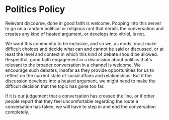 # Politics Policy

Relevant discourse, done in good faith is welcome. Popping into this server to go on a random political or religious rant that derails the conversation and creates any kind of heated argument, or develops into vitriol, is not.

We want this community to be inclusive, and so we, as mods, must make difficult choices and decide what can and cannot be said or discussed, or at least the level and context in which this kind of debate should be allowed. Respectful, good faith engagement in a discussion about politics that's relevant to the broader conversation in a channel is welcome. We encourage such debates, insofar as they provide opportunities for us to reflect on the current state of social affairs and relationships. But if the discussion develops into a heated argument, we might need to make the difficult decision that the topic has gone too far.

If it is our judgement that a conversation has crossed the line, or if other people report that they feel uncomfortable regarding the route a conversation has taken, we will have to step in and end the conversation completely.
